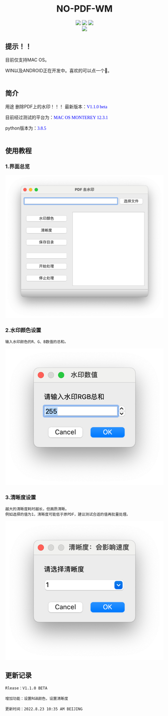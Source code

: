 # <div align='center'> <font>NO-PDF-WM</font> </div>

<div align='center'> 
<img src="https://img.shields.io/badge/Version-v1.1.0%20beta-orange"/>
<img src="https://img.shields.io/badge/Languages-2-green"/>
<img src="https://img.shields.io/badge/Commit-2022823-yellow"/>
<br>
 <img src="https://img.shields.io/badge/PYQT-PYTHON-red" />
</div>

## 提示！！

目前仅支持MAC OS。

WIN以及ANDROID正在开发中。喜欢的可以点一个🌟。
<br></br>
## 简介 
用途 删除PDF上的水印！！！
最新版本：<font face="黑体" color=blue>V1.1.0 beta</font>

目前经过测试的平台为：<font face="黑体" color=blue>MAC OS MONTEREY 12.3.1</font>

python版本为：<font face="黑体" color=blue>3.8.5</font>
<br></br>
## 使用教程
### 1.界面总览
![](/totle.png)
### 2.水印颜色设置
    输入水印颜色的R、G、B数值的总和。
![](/num.png)
### 3.清晰度设置
    越大的清晰度耗时越长，但画质清晰。
    例如选择的值为1，清晰度可能低于原PDF，建议测试合适的值再批量处理。
![](/vi.png)

## 更新记录 

    Rlease：V1.1.0 BETA

    增加功能：设置RGB颜色，设置清晰度

    更新时间：2022.8.23 10:35 AM BEIJING


